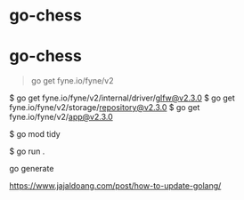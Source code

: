# go-chess
# go-chess


> go get fyne.io/fyne/v2

$ go get fyne.io/fyne/v2/internal/driver/glfw@v2.3.0 
$ go get fyne.io/fyne/v2/storage/repository@v2.3.0
$ go get fyne.io/fyne/v2/app@v2.3.0

$ go mod tidy


$ go run .


go generate

https://www.jajaldoang.com/post/how-to-update-golang/
